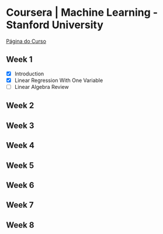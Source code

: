 # Coursera | Machine Learning - Stanford University 

[Página do Curso](https://www.coursera.org/learn/machine-learning/home/info)

## Week 1

 - [x] Introduction
 - [x] Linear Regression With One Variable
 - [ ] Linear Algebra Review

## Week 2

## Week 3

## Week 4

## Week 5

## Week 6

## Week 7

## Week 8
